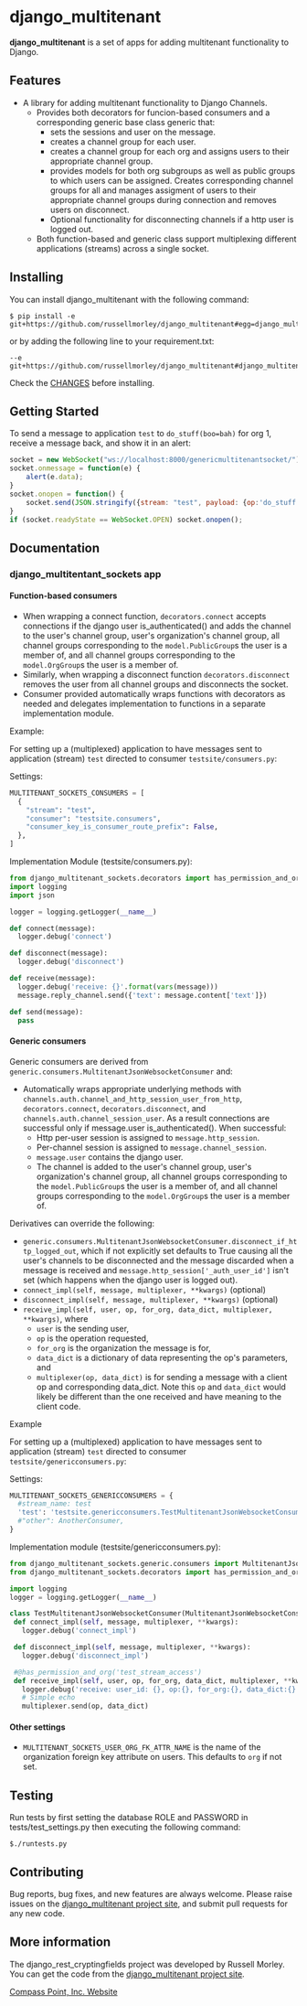 # django_multitenant

**django_multitenant** is a set of apps for adding multitenant functionality to Django.

## Features

* A library for adding multitenant functionality to Django Channels.
    * Provides both decorators for funcion-based consumers and a corresponding generic base class generic that:
        * sets the sessions and user on the message.
        * creates a channel group for each user.
        * creates a channel group for each org and assigns users to their appropriate channel group.
        * provides models for both org subgroups as well as public groups to which users can be assigned. Creates corresponding channel groups for all and manages assigment of users to their appropriate channel groups during connection and removes users on disconnect.
        * Optional functionality for disconnecting channels if a http user is logged out.
     * Both function-based and generic class support multiplexing different applications (streams) across a single socket.

## Installing

You can install django_multitenant with the following command:

    $ pip install -e git+https://github.com/russellmorley/django_multitenant#egg=django_multitenant

or by adding the following line to your requirement.txt:

    --e git+https://github.com/russellmorley/django_multitenant#django_multitenant

Check the [CHANGES](https://github.com/russellmorley/django_multitenant/blob/master/CHANGES)
before installing.

## Getting Started

To send a message to application `test` to `do_stuff(boo=bah)` for org 1, receive a message back, and show it in an alert:

```javascript
socket = new WebSocket("ws://localhost:8000/genericmultitenantsocket/"); 
socket.onmessage = function(e) {
    alert(e.data); 
} 
socket.onopen = function() {
    socket.send(JSON.stringify({stream: "test", payload: {op:'do_stuff', for_org: 1, boo:'baa'}})); 
} 
if (socket.readyState == WebSocket.OPEN) socket.onopen();
```

## Documentation

### django_multitentant_sockets app

#### Function-based consumers

* When wrapping a connect function, ``decorators.connect`` accepts connections if the django user is_authenticated() and adds the channel to the user's channel group, user's organization's channel group, all channel groups corresponding to the ``model.PublicGroup``s the user is a member of, and all channel groups corresponding to the ``model.OrgGroup``s the user is a member of.
* Similarly, when wrapping a disconnect function ``decorators.disconnect`` removes the user from all channel groups and disconnects the socket.
* Consumer provided automatically wraps functions with decorators as needed and delegates implementation to functions in a separate implementation module.

Example:

For setting up a (multiplexed) application to have messages sent to application (stream) `test` directed to consumer `testsite/consumers.py`:

Settings:

```python
MULTITENANT_SOCKETS_CONSUMERS = [
  {
    "stream": "test",
    "consumer": "testsite.consumers",
    "consumer_key_is_consumer_route_prefix": False,
  },
]
```
   
Implementation Module (testsite/consumers.py):

```python
from django_multitenant_sockets.decorators import has_permission_and_org
import logging
import json

logger = logging.getLogger(__name__)

def connect(message):
  logger.debug('connect')

def disconnect(message):
  logger.debug('disconnect')

def receive(message):
  logger.debug('receive: {}'.format(vars(message)))
  message.reply_channel.send({'text': message.content['text']})

def send(message):
  pass
```

#### Generic consumers

Generic consumers are derived from ``generic.consumers.MultitenantJsonWebsocketConsumer`` and:

* Automatically wraps appropriate underlying methods with ``channels.auth.channel_and_http_session_user_from_http``, ``decorators.connect``, ``decorators.disconnect``, and ``channels.auth.channel_session_user``. As a result connections are successful only if message.user is_authenticated(). When successful:
    * Http per-user session is assigned to ``message.http_session``.
    * Per-channel session is assigned to ``message.channel_session``.
    * ``message.user`` contains the django user.
    * The channel is added to the user's channel group, user's organization's channel group, all channel groups corresponding to the ``model.PublicGroup``s the user is a member of, and all channel groups corresponding to the ``model.OrgGroup``s the user is a member of.

Derivatives can override the following:

* ``generic.consumers.MultitenantJsonWebsocketConsumer.disconnect_if_http_logged_out``, which if not explicitly set defaults to True causing all the user's channels to be disconnected and the message discarded when a message is received and  ``message.http_session['_auth_user_id']`` isn't set (which happens when the django user is logged out).
* ``connect_impl(self, message, multiplexer, **kwargs)`` (optional)
* ``disconnect_impl(self, message, multiplexer, **kwargs)`` (optional)
* ``receive_impl(self, user, op, for_org, data_dict, multiplexer, **kwargs)``, where 
    * ``user`` is the sending user, 
    * ``op`` is the operation requested, 
    * ``for_org`` is the organization the message is for, 
    * ``data_dict`` is a dictionary of data representing the op's parameters, and 
    * ``multiplexer(op, data_dict)`` is for sending a message with a client op and corresponding data_dict. Note this ``op`` and ``data_dict`` would likely be different than the one received and have meaning to the client code.
        
Example

For setting up a (multiplexed) application to have messages sent to application (stream) `test` directed to consumer `testsite/genericconsumers.py`:

Settings:

```python
MULTITENANT_SOCKETS_GENERICCONSUMERS = {
  #stream_name: test
  'test': 'testsite.genericconsumers.TestMultitenantJsonWebsocketConsumer',
  #"other": AnotherConsumer,
}
```

Implementation module (testsite/genericconsumers.py):

```python
from django_multitenant_sockets.generic.consumers import MultitenantJsonWebsocketConsumer
from django_multitenant_sockets.decorators import has_permission_and_org

import logging
logger = logging.getLogger(__name__)

class TestMultitenantJsonWebsocketConsumer(MultitenantJsonWebsocketConsumer):
 def connect_impl(self, message, multiplexer, **kwargs):
   logger.debug('connect_impl')

 def disconnect_impl(self, message, multiplexer, **kwargs):
   logger.debug('disconnect_impl')

 #@has_permission_and_org('test_stream_access')
 def receive_impl(self, user, op, for_org, data_dict, multiplexer, **kwargs):
   logger.debug('receive: user_id: {}, op:{}, for_org:{}, data_dict:{}'.format(user.pk, op, for_org, data_dict))
   # Simple echo
   multiplexer.send(op, data_dict)
  ```
      
#### Other settings

* `MULTITENANT_SOCKETS_USER_ORG_FK_ATTR_NAME` is the name of the organization foreign key attribute on users. This defaults to ``org`` if not set.



## Testing


Run tests by first setting the database ROLE and PASSWORD in tests/test_settings.py then executing the following command:

    $./runtests.py

## Contributing

Bug reports, bug fixes, and new features are always welcome. Please raise issues on the
[django_multitenant project site](https://github.com/russellmorley/django_multitenant), and submit
pull requests for any new code.

    
## More information

The django_rest_cryptingfields project was developed by Russell Morley. You can get the code
from the [django_multitenant project site](https://github.com/russellmorley/django_multitenant).
    
[Compass Point, Inc. Website](http://www.compass-point.net/)
